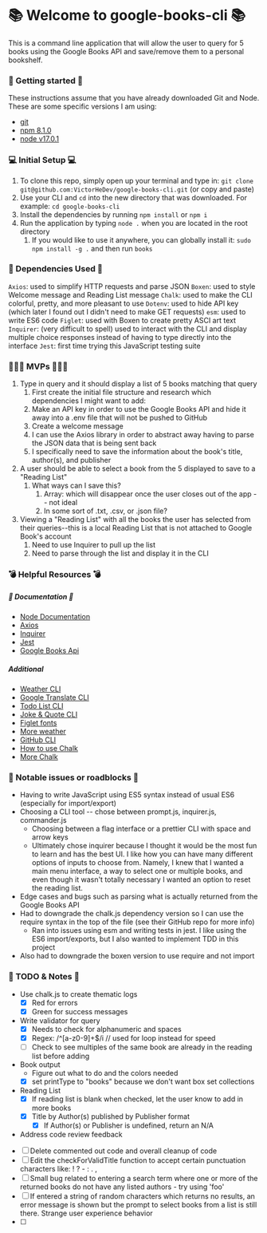 # 📚 Welcome to google-books-cli 📚

This is a command line application that will allow the user to query for 5 books using the Google Books API and save/remove them to a personal bookshelf.

### 🏁 Getting started 🏁

These instructions assume that you have already downloaded Git and Node. These are some specific versions I am using:

- [git](https://git-scm.com/downloads)
- [npm 8.1.0](https://docs.npmjs.com/)
- [node v17.0.1](https://nodejs.org/en/)

### 💻 Initial Setup 💻

1. To clone this repo, simply open up your terminal and type in: `git clone git@github.com:VictorHeDev/google-books-cli.git` (or copy and paste)
2. Use your CLI and `cd` into the new directory that was downloaded. For example: `cd google-books-cli`
3. Install the dependencies by running `npm install` or `npm i`
4. Run the application by typing `node .` when you are located in the root directory
   1. If you would like to use it anywhere, you can globally install it: `sudo npm install -g .` and then run `books`

### 💾 Dependencies Used 💾

`Axios`: used to simplify HTTP requests and parse JSON
`Boxen`: used to style Welcome message and Reading List message
`Chalk`: used to make the CLI colorful, pretty, and more pleasant to use
`Dotenv`: used to hide API key (which later I found out I didn't need to make GET requests)
`esm`: used to write ES6 code
`Figlet`: used with Boxen to create pretty ASCI art text
`Inquirer`: (very difficult to spell) used to interact with the CLI and display multiple choice responses instead of having to type directly into the interface
`Jest`: first time trying this JavaScript testing suite

### ⛹🏻‍♂️ MVPs ⛹🏻‍♂️

1. Type in query and it should display a list of 5 books matching that query
   1. First create the initial file structure and research which dependencies I might want to add:
   2. Make an API key in order to use the Google Books API and hide it away into a .env file that will not be pushed to GitHub
   3. Create a welcome message
   4. I can use the Axios library in order to abstract away having to parse the JSON data that is being sent back
   5. I specifically need to save the information about the book's title, author(s), and publisher
2. A user should be able to select a book from the 5 displayed to save to a "Reading List"
   1. What ways can I save this?
      1. Array: which will disappear once the user closes out of the app -- not ideal
      2. In some sort of .txt, .csv, or .json file?
3. Viewing a "Reading List" with all the books the user has selected from their queries--this is a local Reading List that is not attached to Google Book's account
   1. Need to use Inquirer to pull up the list
   2. Need to parse through the list and display it in the CLI

### 💣 Helpful Resources 💣

##### 📜 Documentation 📜

- [Node Documentation](https://nodejs.org/dist/latest-v17.x/docs/api/)
- [Axios](https://www.npmjs.com/package/axios)
- [Inquirer](https://www.npmjs.com/package/inquirer)
- [Jest](https://jestjs.io/docs/getting-started)
- [Google Books Api](https://developers.google.com/books/docs/v1/getting_started)

##### Additional

- [Weather CLI](https://dev.to/aritik/build-a-weather-cli-tool-using-nodejs-inquirer-and-weatherapi-2f5n)
- [Google Translate CLI](https://dev.to/rushankhan1/build-a-cli-with-node-js-4jbi)
- [Todo List CLI](https://www.digitalocean.com/community/tutorials/how-to-build-command-line-applications-with-node-js)
- [Joke & Quote CLI](https://www.section.io/engineering-education/create-a-nodejs-cli/)
- [Figlet fonts](https://delightlylinux.wordpress.com/2014/05/30/produce-fancy-text-with-figlet/#:~:text=Custom%20Fonts,downloaded%20from%20the%20ftp%20site.)
- [More weather](https://codeburst.io/build-a-command-line-interface-cli-application-with-node-js-59becec90e28)
- [GitHub CLI](https://lo-victoria.com/automate-github-build-a-cli-app-with-nodejs-1)
- [How to use Chalk](https://motion-software.com/blog/color-the-nodejs-terminal-using-chalk-js-or-its-alternative)
- [More Chalk](https://alligator.io/nodejs/styling-output-command-line-node-scripts-chalk/)

### 🧱 Notable issues or roadblocks 🧱

- Having to write JavaScript using ES5 syntax instead of usual ES6 (especially for import/export)
- Choosing a CLI tool -- chose between prompt.js, inquirer.js, commander.js
  - Choosing between a flag interface or a prettier CLI with space and arrow keys
  - Ultimately chose inquirer because I thought it would be the most fun to learn and has the best UI. I like how you can have many different options of inputs to choose from. Namely, I knew that I wanted a main menu interface, a way to select one or multiple books, and even though it wasn't totally necessary I wanted an option to reset the reading list.
- Edge cases and bugs such as parsing what is actually returned from the Google Books API
- Had to downgrade the chalk.js dependency version so I can use the require syntax in the top of the file (see their GitHub repo for more info)
  - Ran into issues using esm and writing tests in jest. I like using the ES6 import/exports, but I also wanted to implement TDD in this project
- Also had to downgrade the boxen version to use require and not import

### 📝 TODO & Notes 📝

- Use chalk.js to create thematic logs
  - [x] Red for errors
  - [x] Green for success messages
- Write validator for query
  - [x] Needs to check for alphanumeric and spaces
  - [x] Regex: /^[a-z0-9]+$/i // used for loop instead for speed
  - [ ] Check to see multiples of the same book are already in the reading list before adding
- Book output
  - Figure out what to do and the colors needed
  - [x] set printType to "books" because we don't want box set collections
- Reading List
  - [x] If reading list is blank when checked, let the user know to add in more books
  - [x] Title by Author(s) published by Publisher format
    - [x] If Author(s) or Publisher is undefined, return an N/A
- Address code review feedback
- [ ] Delete commented out code and overall cleanup of code
- [ ] Edit the checkForValidTitle function to accept certain punctuation characters like: ! ? - : . ,
- [ ] Small bug related to entering a search term where one or more of the returned books do not have any listed authors - try using 'foo'
- [ ] If entered a string of random characters which returns no results, an error message is shown but the prompt to select books from a list is still there. Strange user experience behavior
- [ ] 
